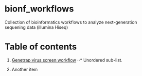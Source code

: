 bionf_workflows
===============

Collection of bioinformatics workflows to analyze next-generation sequening data (illumina Hiseq)


Table of contents
=================

1. [Genetrap virus screen workflow](doc/gtvs_workflow.md)
⋅⋅* Unordered sub-list. 

2. Another item

